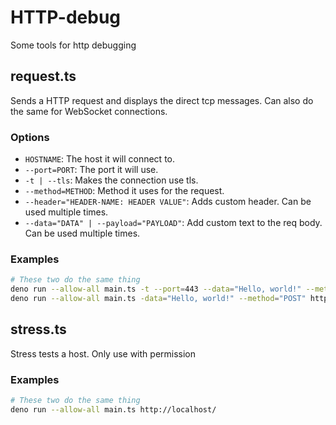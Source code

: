 # HTTP-debug
Some tools for http debugging

## request.ts
Sends a HTTP request and displays the direct tcp messages. Can also do the same for WebSocket connections.

### Options
- `HOSTNAME`: The host it will connect to.
- `--port=PORT`: The port it will use.
- `-t | --tls`: Makes the connection use tls.
- `--method=METHOD`: Method it uses for the request.
- `--header="HEADER-NAME: HEADER VALUE"`: Adds custom header. Can be used multiple times.
- `--data="DATA" | --payload="PAYLOAD"`: Add custom text to the req body. Can be used multiple times.

### Examples
```bash
# These two do the same thing
deno run --allow-all main.ts -t --port=443 --data="Hello, world!" --method="POST" --path=hello example.com
deno run --allow-all main.ts -data="Hello, world!" --method="POST" https://example.com/hello
```

## stress.ts
Stress tests a host. Only use with permission

### Examples
```bash
# These two do the same thing
deno run --allow-all main.ts http://localhost/
```
